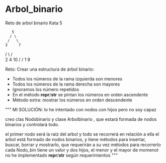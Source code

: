 # Arbol_binario
Reto de arbol binario Kata 5

       5
      / \
     /   \
    3     7
   / \   / \
  2   4    10
 /         /
1         9

Reto: Crear una estructura de árbol binario:
- Todos los números de la rama izquierda son menores
- Todos los números de la rama derecha son mayores
- Ignoramos los número repetidos
- En el método __repr__/__str__ se pintan los números en orden ascendente
- Método extra: mostrar los números en orden descendente

"""
MI SOLUCIÓN:
lo he intentado con nodos con hijos pero no soy capaz

creo clas Nodobinario y clase Arbolbinario , que estará formada de nodos binarios y controlará todo.

el primer nodo será la raíz del arbol y todo se recorrerá en relación a ella
el arbol está formado de nodos binarios, y tiene métodos para insertar, buscar, borrar y mostrarlo, que requerirán a su vez
métodos para recorrerlo
cada Nodo_bin tiene un valor y dos hijos, el menor y el mayor
de momenot no he implementado __repr__/__str__ según requerimientos
"""
